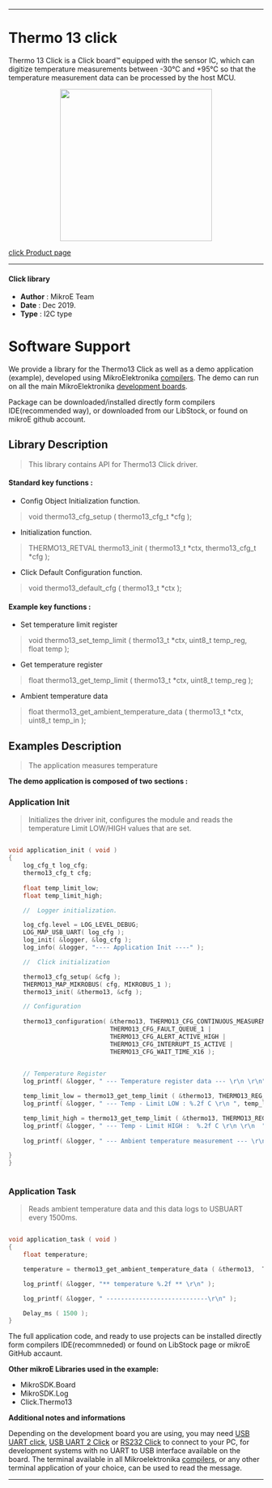 
---
# Thermo 13 click

Thermo 13 Click is a Click board™ equipped with the sensor IC, which can digitize temperature measurements between -30°C and +95°C so that the temperature measurement data can be processed by the host MCU.

<p align="center">
  <img src="https://download.mikroe.com/images/click_for_ide/thermo13_click.png" height=300px>
</p>

[click Product page](<https://www.mikroe.com/thermo-13-click>)

---


#### Click library 

- **Author**        : MikroE Team
- **Date**          : Dec 2019.
- **Type**          : I2C type


# Software Support

We provide a library for the Thermo13 Click 
as well as a demo application (example), developed using MikroElektronika 
[compilers](https://shop.mikroe.com/compilers). 
The demo can run on all the main MikroElektronika [development boards](https://shop.mikroe.com/development-boards).

Package can be downloaded/installed directly form compilers IDE(recommended way), or downloaded from our LibStock, or found on mikroE github account. 

## Library Description

> This library contains API for Thermo13 Click driver.

#### Standard key functions :

- Config Object Initialization function.
> void thermo13_cfg_setup ( thermo13_cfg_t *cfg ); 
 
- Initialization function.
> THERMO13_RETVAL thermo13_init ( thermo13_t *ctx, thermo13_cfg_t *cfg );

- Click Default Configuration function.
> void thermo13_default_cfg ( thermo13_t *ctx );


#### Example key functions :

- Set temperature limit register
> void thermo13_set_temp_limit ( thermo13_t *ctx, uint8_t temp_reg, float temp );
 
- Get temperature register
> float thermo13_get_temp_limit ( thermo13_t *ctx, uint8_t temp_reg );

- Ambient temperature data
> float thermo13_get_ambient_temperature_data ( thermo13_t *ctx, uint8_t temp_in );

## Examples Description

> The application measures temperature 

**The demo application is composed of two sections :**

### Application Init 

>Initializes the driver init, configures the module and reads the temperature Limit LOW/HIGH values that are set.


```c

void application_init ( void )
{
    log_cfg_t log_cfg;
    thermo13_cfg_t cfg;
    
    float temp_limit_low;
    float temp_limit_high;

    //  Logger initialization.

    log_cfg.level = LOG_LEVEL_DEBUG;
    LOG_MAP_USB_UART( log_cfg );
    log_init( &logger, &log_cfg );
    log_info( &logger, "---- Application Init ----" );

    //  Click initialization

    thermo13_cfg_setup( &cfg );
    THERMO13_MAP_MIKROBUS( cfg, MIKROBUS_1 );
    thermo13_init( &thermo13, &cfg );

    // Configuration 
   
    thermo13_configuration( &thermo13, THERMO13_CFG_CONTINUOUS_MEASUREMENT |
                            THERMO13_CFG_FAULT_QUEUE_1 |
                            THERMO13_CFG_ALERT_ACTIVE_HIGH |
                            THERMO13_CFG_INTERRUPT_IS_ACTIVE |
                            THERMO13_CFG_WAIT_TIME_X16 );

        
    // Temperature Register
    log_printf( &logger, " --- Temperature register data --- \r\n \r\n" );

    temp_limit_low = thermo13_get_temp_limit ( &thermo13, THERMO13_REG_TEMPERATURE_LIMIT_LOW );
    log_printf( &logger, " --- Temp - Limit LOW : %.2f C \r\n ", temp_limit_low );

    temp_limit_high = thermo13_get_temp_limit ( &thermo13, THERMO13_REG_TEMPERATURE_LIMIT_HIGH );
    log_printf( &logger, " --- Temp - Limit HIGH :  %.2f C \r\n \r\n  ", temp_limit_high );
    
    log_printf( &logger, " --- Ambient temperature measurement --- \r\n " );

}
}
  
```

### Application Task

>Reads ambient temperature data and this data logs to USBUART every 1500ms.

```c

void application_task ( void )
{
    float temperature;

    temperature = thermo13_get_ambient_temperature_data ( &thermo13,  THERMO13_TEMP_IN_CELSIUS );

    log_printf( &logger, "** temperature %.2f ** \r\n" );

    log_printf( &logger, " ----------------------------\r\n" );

    Delay_ms ( 1500 );
}

```

The full application code, and ready to use projects can be  installed directly form compilers IDE(recommneded) or found on LibStock page or mikroE GitHub accaunt.

**Other mikroE Libraries used in the example:** 

- MikroSDK.Board
- MikroSDK.Log
- Click.Thermo13

**Additional notes and informations**

Depending on the development board you are using, you may need 
[USB UART click](https://shop.mikroe.com/usb-uart-click), 
[USB UART 2 Click](https://shop.mikroe.com/usb-uart-2-click) or 
[RS232 Click](https://shop.mikroe.com/rs232-click) to connect to your PC, for 
development systems with no UART to USB interface available on the board. The 
terminal available in all Mikroelektronika 
[compilers](https://shop.mikroe.com/compilers), or any other terminal application 
of your choice, can be used to read the message.



---